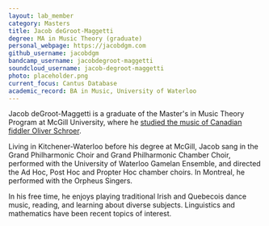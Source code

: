 ```yaml
---
layout: lab_member
category: Masters
title: Jacob deGroot-Maggetti
degree: MA in Music Theory (graduate)
personal_webpage: https://jacobdgm.com
github_username: jacobdgm
bandcamp_username: jacobdegroot-maggetti
soundcloud_username: jacob-degroot-maggetti
photo: placeholder.png
current_focus: Cantus Database
academic_record: BA in Music, University of Waterloo
---
```


Jacob deGroot-Maggetti is a graduate of the Master's in Music Theory Program at McGill University, where he [studied the music of Canadian fiddler Oliver Schroer](https://jacobdgm.com/etc/oliver-schroer/thesis/).

Living in Kitchener-Waterloo before his degree at McGill, Jacob sang in the Grand Philharmonic Choir and Grand Philharmonic Chamber Choir, performed with the University of Waterloo Gamelan Ensemble, and directed the Ad Hoc, Post Hoc and Propter Hoc chamber choirs. In Montreal, he performed with the Orpheus Singers.

In his free time, he enjoys playing traditional Irish and Quebecois dance music, reading, and learning about diverse subjects. Linguistics and mathematics have been recent topics of interest.
